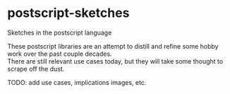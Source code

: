 # postscript-sketches
Sketches in the postscript language

These postscript libraries are an attempt to distill and refine some hobby work over the past couple decades.  
There are still relevant use cases today, but they will take some thought to scrape off the dust.

TODO:  add use cases, implications images, etc.
